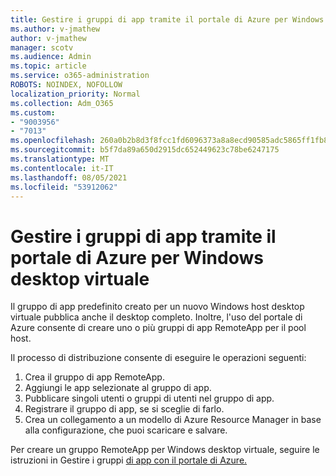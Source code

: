 ```yaml
---
title: Gestire i gruppi di app tramite il portale di Azure per Windows desktop virtuale
ms.author: v-jmathew
author: v-jmathew
manager: scotv
ms.audience: Admin
ms.topic: article
ms.service: o365-administration
ROBOTS: NOINDEX, NOFOLLOW
localization_priority: Normal
ms.collection: Adm_O365
ms.custom:
- "9003956"
- "7013"
ms.openlocfilehash: 260a0b2b8d3f8fcc1fd6096373a8a8ecd90585adc5865ff1fb832870cb62102e
ms.sourcegitcommit: b5f7da89a650d2915dc652449623c78be6247175
ms.translationtype: MT
ms.contentlocale: it-IT
ms.lasthandoff: 08/05/2021
ms.locfileid: "53912062"
---
```

# <a name="manage-app-groups-by-using-the-azure-portal-for-windows-virtual-desktop"></a>Gestire i gruppi di app tramite il portale di Azure per Windows desktop virtuale

Il gruppo di app predefinito creato per un nuovo Windows host desktop virtuale pubblica anche il desktop completo. Inoltre, l'uso del portale di Azure consente di creare uno o più gruppi di app RemoteApp per il pool host.

Il processo di distribuzione consente di eseguire le operazioni seguenti:

1. Crea il gruppo di app RemoteApp.
2. Aggiungi le app selezionate al gruppo di app.
3. Pubblicare singoli utenti o gruppi di utenti nel gruppo di app.
4. Registrare il gruppo di app, se si sceglie di farlo.
5. Crea un collegamento a un modello di Azure Resource Manager in base alla configurazione, che puoi scaricare e salvare.

Per creare un gruppo RemoteApp per Windows desktop virtuale, seguire le istruzioni in Gestire i gruppi [di app con il portale di Azure.](https://go.microsoft.com/fwlink/?linkid=2129550)
